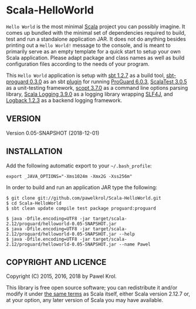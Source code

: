 Scala-HelloWorld
================

`Hello World` is the most minimal [Scala](https://www.scala-lang.org/) project you can possibly imagine. It comes up bundled with the minimal set of dependencies required to build, test and run a standalone application JAR. It does not do anything besides printing out a `Hello World!` message to the console, and is meant to primarily serve as an empty template for a quick start to setup your own Scala application. Please adapt package and class names as well as build configuration files according to the needs of your program.

This `Hello World` application is setup with [sbt 1.2.7](http://www.scala-sbt.org/) as a build tool, [sbt-proguard 0.3.0](https://github.com/sbt/sbt-proguard) as an sbt [plugin](https://www.scala-sbt.org/1.x/docs/Using-Plugins.html) for running [ProGuard 6.0.3](http://proguard.sourceforge.net/), [ScalaTest 3.0.5](http://www.scalatest.org/) as a unit-testing framework, [scopt 3.7.0](https://github.com/scopt/scopt) as a command line options parsing library, [Scala Logging 3.9.0](https://github.com/lightbend/scala-logging) as a logging library wrapping [SLF4J](http://www.slf4j.org/), and [Logback 1.2.3](http://logback.qos.ch/) as a backend logging framework.

VERSION
-------

Version 0.05-SNAPSHOT (2018-12-01)

INSTALLATION
------------

Add the following automatic export to your `~/.bash_profile`:

    export _JAVA_OPTIONS="-Xms1024m -Xmx2G -Xss256m"

In order to build and run an application JAR type the following:

    $ git clone git://github.com/pawelkrol/Scala-HelloWorld.git
    $ cd Scala-HelloWorld
    $ sbt clean update compile test package proguard:proguard

    $ java -Dfile.encoding=UTF8 -jar target/scala-2.12/proguard/helloworld-0.05-SNAPSHOT.jar
    $ java -Dfile.encoding=UTF8 -jar target/scala-2.12/proguard/helloworld-0.05-SNAPSHOT.jar --help
    $ java -Dfile.encoding=UTF8 -jar target/scala-2.12/proguard/helloworld-0.05-SNAPSHOT.jar --name Pawel

COPYRIGHT AND LICENCE
---------------------

Copyright (C) 2015, 2016, 2018 by Pawel Krol.

This library is free open source software; you can redistribute it and/or modify it under [the same terms](https://github.com/pawelkrol/Scala-HelloWorld/blob/master/LICENSE.md) as Scala itself, either Scala version 2.12.7 or, at your option, any later version of Scala you may have available.
